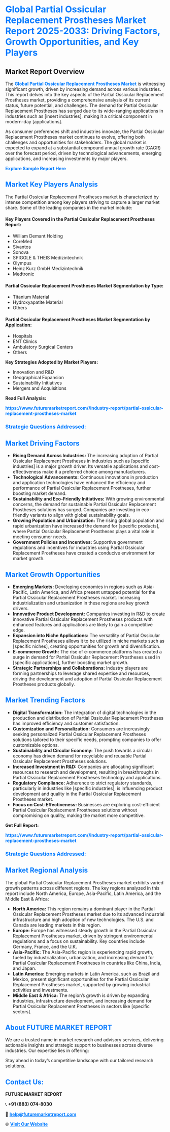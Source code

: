<h1 style="color: #007BFF;">Global Partial Ossicular Replacement Prostheses Market Report 2025-2033: Driving Factors, Growth Opportunities, and Key Players</h1>

<section id="overview">
<h2>Market Report Overview</h2>
<p>The <a href="https://www.futuremarketreport.com//industry-report/partial-ossicular-replacement-prostheses-market" style="color: #007BFF; text-decoration: none;"><strong>Global Partial Ossicular Replacement Prostheses Market</strong></a> is witnessing significant growth, driven by increasing demand across various industries. This report delves into the key aspects of the Partial Ossicular Replacement Prostheses market, providing a comprehensive analysis of its current status, future potential, and challenges. The demand for Partial Ossicular Replacement Prostheses has surged due to its wide-ranging applications in industries such as [insert industries], making it a critical component in modern-day [applications].</p>
<p>As consumer preferences shift and industries innovate, the Partial Ossicular Replacement Prostheses market continues to evolve, offering both challenges and opportunities for stakeholders. The global market is expected to expand at a substantial compound annual growth rate (CAGR) over the forecast period, driven by technological advancements, emerging applications, and increasing investments by major players.</p>
</section>

<section id="overview">
<p><a href="https://www.futuremarketreport.com//request-sample/reportId=77524" style="color: #007BFF; text-decoration: none;"><strong>Explore Sample Report Here</strong></a></p>
</section>

<section id="key-players">
<h2 style="color: #007BFF;">Market Key Players Analysis</h2>
<p>The Partial Ossicular Replacement Prostheses market is characterized by intense competition among key players striving to capture a larger market share. Some of the leading companies in the market include:</p>
<h4>Key Players Covered in the Partial Ossicular Replacement Prostheses Report:</h4>
<ul><li>William Demant Holding</li><li>CoreMed</li><li>Sivantos</li><li>Sonova</li><li>SPIGGLE &amp; THEIS Medizintechnik</li><li>Olympus</li><li>Heinz Kurz GmbH Medizintechnik</li><li>Medtronic</li></ul>
<h4>Partial Ossicular Replacement Prostheses Market Segmentation by Type:</h4>
<ul><li>Titanium Material</li><li>Hydroxyapatite Material</li><li>Others</li></ul>

<h4>Partial Ossicular Replacement Prostheses Market Segmentation by Application:</h4>
<ul><li>Hospitals</li><li>ENT Clinics</li><li>Ambulatory Surgical Centers</li><li>Others</li></ul>
<p><strong>Key Strategies Adopted by Market Players:</strong></p>
<ul>
<li>Innovation and R&D</li>
<li>Geographical Expansion</li>
<li>Sustainability Initiatives</li>
<li>Mergers and Acquisitions</li>
</ul>
</section>

<section>
<p><strong>Read Full Analysis: </strong></p><a href="https://www.futuremarketreport.com//industry-report/partial-ossicular-replacement-prostheses-market" style="color: #007BFF; text-decoration: none;"><strong>https://www.futuremarketreport.com//industry-report/partial-ossicular-replacement-prostheses-market</strong></a>
<h3 style="color: #007BFF;">Strategic Questions Addressed:</h3>
</section>

<section id="driving-factors">
<h2 style="color: #007BFF;">Market Driving Factors</h2>
<ul>
<li><strong>Rising Demand Across Industries:</strong> The increasing adoption of Partial Ossicular Replacement Prostheses in industries such as [specific industries] is a major growth driver. Its versatile applications and cost-effectiveness make it a preferred choice among manufacturers.</li>
<li><strong>Technological Advancements:</strong> Continuous innovations in production and application technologies have enhanced the efficiency and performance of Partial Ossicular Replacement Prostheses, further boosting market demand.</li>
<li><strong>Sustainability and Eco-Friendly Initiatives:</strong> With growing environmental concerns, the demand for sustainable Partial Ossicular Replacement Prostheses solutions has surged. Companies are investing in eco-friendly variants to align with global sustainability goals.</li>
<li><strong>Growing Population and Urbanization:</strong> The rising global population and rapid urbanization have increased the demand for [specific products], where Partial Ossicular Replacement Prostheses plays a vital role in meeting consumer needs.</li>
<li><strong>Government Policies and Incentives:</strong> Supportive government regulations and incentives for industries using Partial Ossicular Replacement Prostheses have created a conducive environment for market growth.</li>
</ul>
</section>

<section id="growth-opportunities">
<h2 style="color: #007BFF;">Market Growth Opportunities</h2>
<ul>
<li><strong>Emerging Markets:</strong> Developing economies in regions such as Asia-Pacific, Latin America, and Africa present untapped potential for the Partial Ossicular Replacement Prostheses market. Increasing industrialization and urbanization in these regions are key growth drivers.</li>
<li><strong>Innovative Product Development:</strong> Companies investing in R&D to create innovative Partial Ossicular Replacement Prostheses products with enhanced features and applications are likely to gain a competitive edge.</li>
<li><strong>Expansion into Niche Applications:</strong> The versatility of Partial Ossicular Replacement Prostheses allows it to be utilized in niche markets such as [specific niches], creating opportunities for growth and diversification.</li>
<li><strong>E-commerce Growth:</strong> The rise of e-commerce platforms has created a surge in demand for Partial Ossicular Replacement Prostheses used in [specific applications], further boosting market growth.</li>
<li><strong>Strategic Partnerships and Collaborations:</strong> Industry players are forming partnerships to leverage shared expertise and resources, driving the development and adoption of Partial Ossicular Replacement Prostheses products globally.</li>
</ul>
</section>

<section id="trending-factors">
<h2 style="color: #007BFF;">Market Trending Factors</h2>
<ul>
<li><strong>Digital Transformation:</strong> The integration of digital technologies in the production and distribution of Partial Ossicular Replacement Prostheses has improved efficiency and customer satisfaction.</li>
<li><strong>Customization and Personalization:</strong> Consumers are increasingly seeking personalized Partial Ossicular Replacement Prostheses solutions tailored to their specific needs, prompting companies to offer customizable options.</li>
<li><strong>Sustainability and Circular Economy:</strong> The push towards a circular economy has driven demand for recyclable and reusable Partial Ossicular Replacement Prostheses solutions.</li>
<li><strong>Increased Investment in R&D:</strong> Companies are allocating significant resources to research and development, resulting in breakthroughs in Partial Ossicular Replacement Prostheses technology and applications.</li>
<li><strong>Regulatory Compliance:</strong> Adherence to strict regulatory standards, particularly in industries like [specific industries], is influencing product development and quality in the Partial Ossicular Replacement Prostheses market.</li>
<li><strong>Focus on Cost-Effectiveness:</strong> Businesses are exploring cost-efficient Partial Ossicular Replacement Prostheses solutions without compromising on quality, making the market more competitive.</li>
</ul>
</section>

<section>
<p><strong>Get Full Report: </strong></p><a href="https://www.futuremarketreport.com//industry-report/partial-ossicular-replacement-prostheses-market" style="color: #007BFF; text-decoration: none;"><strong>https://www.futuremarketreport.com//industry-report/partial-ossicular-replacement-prostheses-market</strong></a>
<h3 style="color: #007BFF;">Strategic Questions Addressed:</h3>
</section>


<section id="regional-analysis">
<h2 style="color: #007BFF;">Market Regional Analysis</h2>
<p>The global Partial Ossicular Replacement Prostheses market exhibits varied growth patterns across different regions. The key regions analyzed in this report include North America, Europe, Asia-Pacific, Latin America, and the Middle East & Africa:</p>
<ul>
<li><strong>North America:</strong> This region remains a dominant player in the Partial Ossicular Replacement Prostheses market due to its advanced industrial infrastructure and high adoption of new technologies. The U.S. and Canada are leading markets in this region.</li>
<li><strong>Europe:</strong> Europe has witnessed steady growth in the Partial Ossicular Replacement Prostheses market, driven by stringent environmental regulations and a focus on sustainability. Key countries include Germany, France, and the U.K.</li>
<li><strong>Asia-Pacific:</strong> The Asia-Pacific region is experiencing rapid growth, fueled by industrialization, urbanization, and increasing demand for Partial Ossicular Replacement Prostheses in countries like China, India, and Japan.</li>
<li><strong>Latin America:</strong> Emerging markets in Latin America, such as Brazil and Mexico, present significant opportunities for the Partial Ossicular Replacement Prostheses market, supported by growing industrial activities and investments.</li>
<li><strong>Middle East & Africa:</strong> The region’s growth is driven by expanding industries, infrastructure development, and increasing demand for Partial Ossicular Replacement Prostheses in sectors like [specific sectors].</li>
</ul>
</section>

<footer>
<h2 style="color: #007BFF;">About FUTURE MARKET REPORT</h2>
<p>We are a trusted name in market research and advisory services, delivering actionable insights and strategic support to businesses across diverse industries. Our expertise lies in offering:</p>

<p>Stay ahead in today’s competitive landscape with our tailored research solutions.</p>

<h2 style="color: #007BFF;">Contact Us:</h2>
<p><strong>FUTURE MARKET REPORT</strong></p>
<p>📞 <strong>+91 (883) 074-8030</strong></p>
<p>📧 <strong><a href="mailto:help@futuremarketreport.com" style="color: #007BFF;">help@futuremarketreport.com</a></strong></p>
<p>🌐 <strong><a href="https://www.futuremarketreport.com/" style="color: #007BFF;">Visit Our Website</a></strong></p>
</footer>